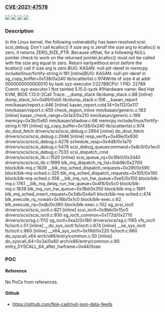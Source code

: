 ### [CVE-2021-47578](https://cve.mitre.org/cgi-bin/cvename.cgi?name=CVE-2021-47578)
![](https://img.shields.io/static/v1?label=Product&message=Linux&color=blue)
![](https://img.shields.io/static/v1?label=Version&message=&color=brightgreen)
![](https://img.shields.io/static/v1?label=Version&message=1da177e4c3f41524e886b7f1b8a0c1fc7321cac2%20&color=brightgreen)
![](https://img.shields.io/static/v1?label=Vulnerability&message=n%2Fa&color=blue)

### Description

In the Linux kernel, the following vulnerability has been resolved:scsi: scsi_debug: Don't call kcalloc() if size arg is zeroIf the size arg to kcalloc() is zero, it returns ZERO_SIZE_PTR.  Because ofthat, for a following NULL pointer check to work on the returned pointer,kcalloc() must not be called with the size arg equal to zero. Return earlywithout error before the kcalloc() call if size arg is zero.BUG: KASAN: null-ptr-deref in memcpy include/linux/fortify-string.h:191 [inline]BUG: KASAN: null-ptr-deref in sg_copy_buffer+0x138/0x240 lib/scatterlist.c:974Write of size 4 at addr 0000000000000010 by task syz-executor.1/22789CPU: 1 PID: 22789 Comm: syz-executor.1 Not tainted 5.15.0-syzk #1Hardware name: Red Hat KVM, BIOS 1.13.0-2Call Trace: __dump_stack lib/dump_stack.c:88 [inline] dump_stack_lvl+0x89/0xb5 lib/dump_stack.c:106 __kasan_report mm/kasan/report.c:446 [inline] kasan_report.cold.14+0x112/0x117 mm/kasan/report.c:459 check_region_inline mm/kasan/generic.c:183 [inline] kasan_check_range+0x1a3/0x210 mm/kasan/generic.c:189 memcpy+0x3b/0x60 mm/kasan/shadow.c:66 memcpy include/linux/fortify-string.h:191 [inline] sg_copy_buffer+0x138/0x240 lib/scatterlist.c:974 do_dout_fetch drivers/scsi/scsi_debug.c:2954 [inline] do_dout_fetch drivers/scsi/scsi_debug.c:2946 [inline] resp_verify+0x49e/0x930 drivers/scsi/scsi_debug.c:4276 schedule_resp+0x4d8/0x1a70 drivers/scsi/scsi_debug.c:5478 scsi_debug_queuecommand+0x8c9/0x1ec0 drivers/scsi/scsi_debug.c:7533 scsi_dispatch_cmd drivers/scsi/scsi_lib.c:1520 [inline] scsi_queue_rq+0x16b0/0x2d40 drivers/scsi/scsi_lib.c:1699 blk_mq_dispatch_rq_list+0xb9b/0x2700 block/blk-mq.c:1639 __blk_mq_sched_dispatch_requests+0x28f/0x590 block/blk-mq-sched.c:325 blk_mq_sched_dispatch_requests+0x105/0x190 block/blk-mq-sched.c:358 __blk_mq_run_hw_queue+0xe5/0x150 block/blk-mq.c:1761 __blk_mq_delay_run_hw_queue+0x4f8/0x5c0 block/blk-mq.c:1838 blk_mq_run_hw_queue+0x18d/0x350 block/blk-mq.c:1891 blk_mq_sched_insert_request+0x3db/0x4e0 block/blk-mq-sched.c:474 blk_execute_rq_nowait+0x16b/0x1c0 block/blk-exec.c:62 blk_execute_rq+0xdb/0x360 block/blk-exec.c:102 sg_scsi_ioctl drivers/scsi/scsi_ioctl.c:621 [inline] scsi_ioctl+0x8bb/0x15c0 drivers/scsi/scsi_ioctl.c:930 sg_ioctl_common+0x172d/0x2710 drivers/scsi/sg.c:1112 sg_ioctl+0xa2/0x180 drivers/scsi/sg.c:1165 vfs_ioctl fs/ioctl.c:51 [inline] __do_sys_ioctl fs/ioctl.c:874 [inline] __se_sys_ioctl fs/ioctl.c:860 [inline] __x64_sys_ioctl+0x19d/0x220 fs/ioctl.c:860 do_syscall_x64 arch/x86/entry/common.c:50 [inline] do_syscall_64+0x3a/0x80 arch/x86/entry/common.c:80 entry_SYSCALL_64_after_hwframe+0x44/0xae

### POC

#### Reference
No PoCs from references.

#### Github
- https://github.com/fkie-cad/nvd-json-data-feeds

